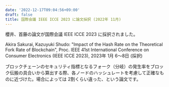 ```yaml
---
date: '2022-12-17T09:04:56+09:00'
draft: false
title: 国際会議 IEEE ICCE 2023 に論文採択 (2022年 11月)
---
```


櫻井、首藤の論文が国際会議 IEEE ICCE 2023 に採択されました。

Akira Sakurai, Kazuyuki Shudo: "Impact of the Hash Rate on the Theoretical Fork Rate of Blockchain", Proc. IEEE 41st International Conference on Consumer Electronics (IEEE ICCE 2023), 2023年 1月 6〜8日 (採択)

ブロックチェーンのセキュリティ指標となるフォーク（分岐）の発生率をブロック伝搬の具合いから算出する際、各ノードのハッシュレートを考慮して正確なものに近づけた。場合によっては 2割くらい違った、という論文です。